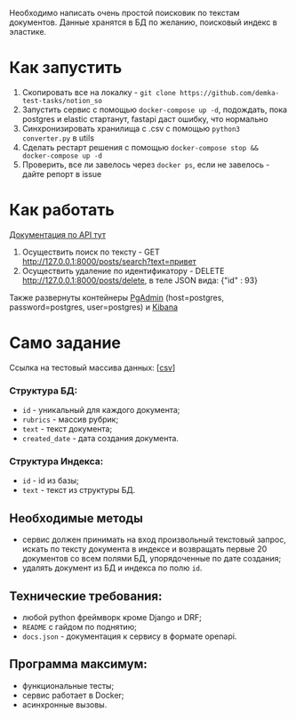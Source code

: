 Необходимо написать очень простой поисковик по текстам документов. Данные хранятся в БД по желанию, поисковый индекс в
эластике.

# Как запустить

1. Скопировать все на локалку - ```git clone https://github.com/demka-test-tasks/notion_so```
2. Запустить сервис с помощью  ```docker-compose up -d```, подождать, пока postgres и elastic стартанут, fastapi даст
   ошибку, что нормально
3. Синхронизировать хранилища с .csv с помощью ```python3 converter.py``` в utils
4. Сделать рестарт решения с помощью ```docker-compose stop && docker-compose up -d```
5. Проверить, все ли завелось через ```docker ps```, если не завелось - дайте репорт в issue

# Как работать

[Документация по API тут](http://127.0.0.1:8000/redoc)

1. Осуществить поиск по тексту - GET http://127.0.0.1:8000/posts/search?text=привет
2. Осуществить удаление по идентификатору - DELETE http://127.0.0.1:8000/posts/delete, в теле JSON вида: {"id" : 93}

Также развернуты контейнеры [PgAdmin](http://127.0.0.1:5050/) (host=postgres, password=postgres, user=postgres)
и [Kibana](http://127.0.0.1:5601/)

# Само задание

Ссылка на тестовый массива
данных: [[csv](https://api.onedrive.com/v1.0/shares/u!aHR0cHM6Ly8xZHJ2Lm1zL3UvcyFBdldqdXEtLW5zblNrYW8yUzVzMnpUTHpNMHBweHc_ZT1RQnJIMGQ/root/content)]

### Структура БД:

- `id` - уникальный для каждого документа;
- `rubrics` - массив рубрик;
- `text` - текст документа;
- `created_date` - дата создания документа.

### Структура Индекса:

- `id` - id из базы;
- `text` - текст из структуры БД.

## Необходимые методы

- сервис должен принимать на вход произвольный текстовый запрос, искать по тексту документа в индексе и возвращать
  первые 20 документов со всем полями БД, упорядоченные по дате создания;
- удалять документ из БД и индекса по полю  `id`.

## Технические требования:

- любой python фреймворк кроме Django и DRF;
- `README` с гайдом по поднятию;
- `docs.json` - документация к сервису в формате openapi.

## Программа максимум:

- функциональные тесты;
- сервис работает в Docker;
- асинхронные вызовы.